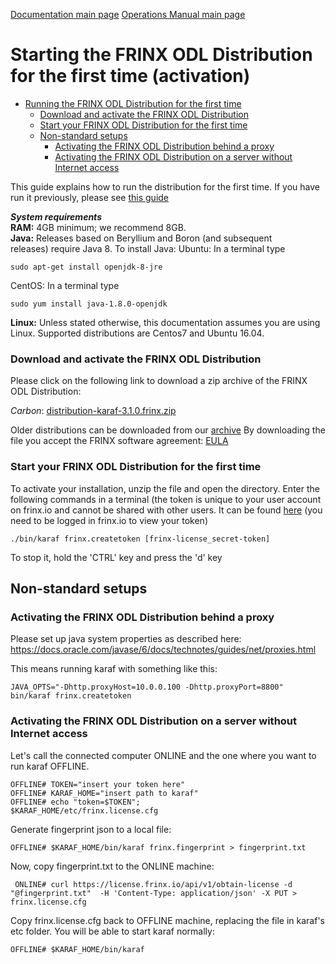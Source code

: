[Documentation main page](https://frinxio.github.io/Frinx-docs/)
[Operations Manual main page](https://frinxio.github.io/Frinx-docs/FRINX_ODL_Distribution/Carbon/operations_manual.html)
# Starting the FRINX ODL Distribution for the first time (activation)

<!-- TOC START min:1 max:3 link:true update:true -->
- [Running the FRINX ODL Distribution for the first time](#running-the-frinx-odl-distribution-for-the-first-time)
    - [Download and activate the FRINX ODL Distribution](#download-and-activate-the-frinx-odl-distribution)
    - [Start your FRINX ODL Distribution for the first time](#start-your-frinx-odl-distribution-for-the-first-time)
  - [Non-standard setups](#non-standard-setups)
    - [Activating the FRINX ODL Distribution behind a proxy](#activating-the-frinx-odl-distribution-behind-a-proxy)
    - [Activating the FRINX ODL Distribution on a server without Internet access](#activating-the-frinx-odl-distribution-on-a-server-without-internet-access)

<!-- TOC END -->

This guide explains how to run the distribution for the first time. If you have run it previously, please see [this guide](running-frinx-odl-after-activation.md)

***System requirements***  
**RAM:** 4GB minimum; we recommend 8GB.  
**Java:** Releases based on Beryllium and Boron (and subsequent releases) require Java 8.
To install Java:
Ubuntu: In a terminal type

    sudo apt-get install openjdk-8-jre

CentOS: In a terminal type

    sudo yum install java-1.8.0-openjdk

**Linux:** Unless stated otherwise, this documentation assumes you are using Linux. Supported distributions are Centos7 and Ubuntu 16.04.  

### Download and activate the FRINX ODL Distribution  

Please click on the following link to download a zip archive of the FRINX ODL Distribution:

*Carbon*: [distribution-karaf-3.1.0.frinx.zip](https://license.frinx.io/download/distribution-karaf-3.1.0.frinx.zip)   

Older distributions can be downloaded from our [archive](https://frinx.io/archive)
By downloading the file you accept the FRINX software agreement: [EULA](7793505-v7-Frinx-ODL-Distribution-Software-End-User-License-Agreement.pdf)

### Start your FRINX ODL Distribution for the first time

To activate your installation, unzip the file and open the directory. Enter the following commands in a terminal (the token is unique to your user account on frinx.io and cannot be shared with other users. It can be found [here](https://frinx.io/my-licenses-information) (you need to be logged in frinx.io to view your token)

    ./bin/karaf frinx.createtoken [frinx-license_secret-token]

To stop it, hold the 'CTRL' key and press the 'd' key

## Non-standard setups

### Activating the FRINX ODL Distribution behind a proxy  
Please set up java system properties as described here: <https://docs.oracle.com/javase/6/docs/technotes/guides/net/proxies.html>

This means running karaf with something like this:

    JAVA_OPTS="-Dhttp.proxyHost=10.0.0.100 -Dhttp.proxyPort=8800" bin/karaf frinx.createtoken


### Activating the FRINX ODL Distribution on a server without Internet access  
Let's call the connected computer ONLINE and the one where you want to run karaf OFFLINE.

    OFFLINE# TOKEN="insert your token here"
    OFFLINE# KARAF_HOME="insert path to karaf"
    OFFLINE# echo "token=$TOKEN";
    $KARAF_HOME/etc/frinx.license.cfg


Generate fingerprint json to a local file:

    OFFLINE# $KARAF_HOME/bin/karaf frinx.fingerprint > fingerprint.txt


Now, copy fingerprint.txt to the ONLINE machine:

     ONLINE# curl https://license.frinx.io/api/v1/obtain-license -d "@fingerprint.txt"  -H 'Content-Type: application/json' -X PUT > frinx.license.cfg


Copy frinx.license.cfg back to OFFLINE machine, replacing the file in karaf's etc folder. You will be able to start karaf normally:

    OFFLINE# $KARAF_HOME/bin/karaf
